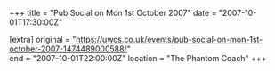 +++
title = "Pub Social on Mon 1st October 2007"
date = "2007-10-01T17:30:00Z"

[extra]
original = "https://uwcs.co.uk/events/pub-social-on-mon-1st-october-2007-1474489000588/"    
end = "2007-10-01T22:00:00Z"
location = "The Phantom Coach"
+++



